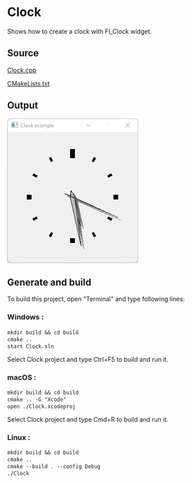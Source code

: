 # Clock

Shows how to create a clock with Fl_Clock widget.

## Source

[Clock.cpp](Clock.cpp)

[CMakeLists.txt](CMakeLists.txt)

## Output

![output](../../../docs/Pictures/Examples/Clock.png)

## Generate and build

To build this project, open "Terminal" and type following lines:

### Windows :

``` shell
mkdir build && cd build
cmake .. 
start Clock.sln
```

Select Clock project and type Ctrl+F5 to build and run it.

### macOS :

``` shell
mkdir build && cd build
cmake .. -G "Xcode"
open ./Clock.xcodeproj
```

Select Clock project and type Cmd+R to build and run it.

### Linux :

``` shell
mkdir build && cd build
cmake .. 
cmake --build . --config Debug
./Clock
```

